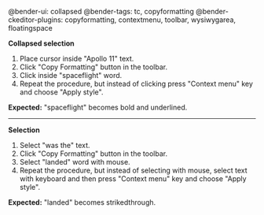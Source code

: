 @bender-ui: collapsed
@bender-tags: tc, copyformatting
@bender-ckeditor-plugins: copyformatting, contextmenu, toolbar, wysiwygarea, floatingspace

**Collapsed selection**

1. Place cursor inside "Apollo 11" text.
2. Click "Copy Formatting" button in the toolbar.
3. Click inside "spaceflight" word.
4. Repeat the procedure, but instead of clicking press "Context menu" key and choose "Apply style".

**Expected:** "spaceflight" becomes bold and underlined.

---

**Selection**

1. Select "was the" text.
2. Click "Copy Formatting" button in the toolbar.
3. Select "landed" word with mouse.
4. Repeat the procedure, but instead of selecting with mouse, select text with keyboard and then press "Context menu" key and choose "Apply style".

**Expected:** "landed" becomes strikedthrough.


